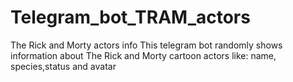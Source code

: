 # Telegram_bot_TRAM_actors
The Rick and Morty actors info
This telegram bot randomly shows information about The Rick and Morty cartoon actors like: 
name, species,status and avatar
